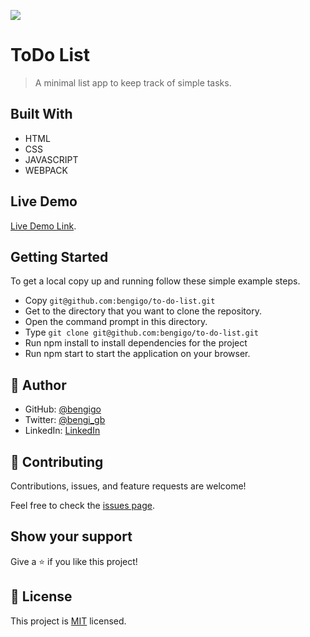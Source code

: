 ![](https://img.shields.io/badge/Microverse-blueviolet)

# ToDo List

> A minimal list app to keep track of simple tasks.


## Built With

- HTML
- CSS
- JAVASCRIPT
- WEBPACK

## Live Demo

[Live Demo Link](https://bengigo.github.io/to-do-list/).

## Getting Started

To get a local copy up and running follow these simple example steps.

- Copy `git@github.com:bengigo/to-do-list.git`
- Get to the directory that you want to clone the repository.
- Open the command prompt in this directory.
- Type `git clone git@github.com:bengigo/to-do-list.git`
- Run npm install to install dependencies for the project
- Run npm start to start the application on your browser.

## 👤 Author

- GitHub: [@bengigo](https://github.com/bengigo)
- Twitter: [@bengi_gb](https://twitter.com/bengi_gb)
- LinkedIn: [LinkedIn](https://www.linkedin.com/in/bengigenc/)

## 🤝 Contributing

Contributions, issues, and feature requests are welcome!

Feel free to check the [issues page](https://github.com/bengigo/to-do-list/issues).

## Show your support

Give a ⭐️ if you like this project!

## 📝 License

This project is [MIT](./MIT.md) licensed.
